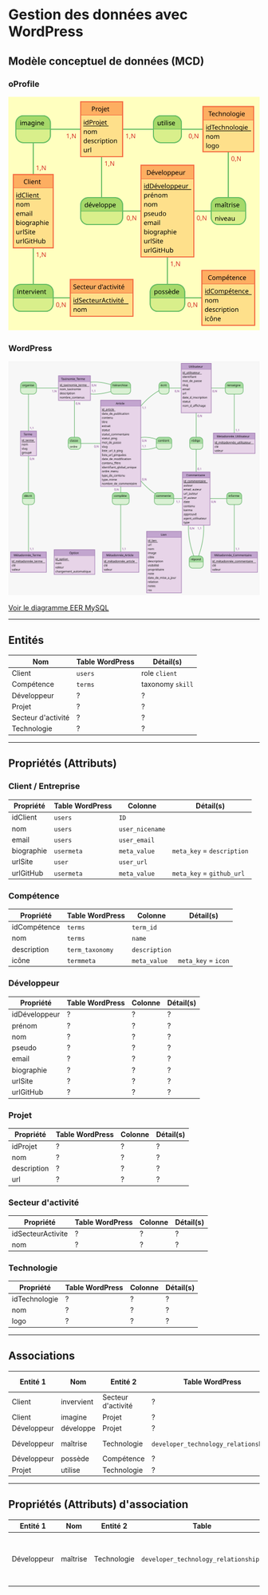 # Gestion des données avec WordPress

## Modèle conceptuel de données (MCD)

### oProfile

![MCD oProfile](./oprofile-mcd.svg)

### WordPress

![MCD WordPress](./wordpress-mcd.svg)

[Voir le diagramme EER MySQL](wordpress-eer.png)

---

## Entités

Nom|Table WordPress|Détail(s)
-|-|-
Client|`users`|role `client`
Compétence|`terms`| taxonomy `skill`
Développeur|?|?
Projet|?|?
Secteur d'activité|?|?
Technologie|?|?

---

## Propriétés (Attributs)

### Client / Entreprise

Propriété|Table WordPress|Colonne|Détail(s)
-|-|-|-
idClient|`users`|`ID`|
nom|`users`|`user_nicename`|
email|`users`|`user_email`|
biographie|`usermeta`|`meta_value`|`meta_key` = `description`
urlSite|`user`|`user_url`|
urlGitHub|`usermeta`|`meta_value`|`meta_key` =  `github_url`

### Compétence

Propriété|Table WordPress|Colonne|Détail(s)
-|-|-|-
idCompétence|`terms`|`term_id`|
nom|`terms`|`name`|
description|`term_taxonomy`|`description`|
icône|`termmeta`|`meta_value`|`meta_key` = `icon`

### Développeur

Propriété|Table WordPress|Colonne|Détail(s)
-|-|-|-
idDéveloppeur|?|?|?
prénom|?|?|?
nom|?|?|?
pseudo|?|?|?
email|?|?|?
biographie|?|?|?
urlSite|?|?|?
urlGitHub|?|?|?

### Projet

Propriété|Table WordPress|Colonne|Détail(s)
-|-|-|-
idProjet|?|?|?
nom|?|?|?
description|?|?|?
url|?|?|?

### Secteur d'activité

Propriété|Table WordPress|Colonne|Détail(s)
-|-|-|-
idSecteurActivite|?|?|?
nom|?|?|?

### Technologie

Propriété|Table WordPress|Colonne|Détail(s)
-|-|-|-
idTechnologie|?|?|?
nom|?|?|?
logo|?|?|?

---

## Associations

Entité 1|Nom|Entité 2|Table WordPress|Colonne entité 1|Colonne entité 2|Détail(s)
-|-|-|-|-|-|-
Client|invervient|Secteur d'activité|?|?|?|?
Client|imagine|Projet|?|?|?|?
Développeur|développe|Projet|?|?|?|?
Développeur|maîtrise|Technologie|`developer_technology_relationships`|`developer_id`|`technology_id`|**Table personnalisée**
Développeur|possède|Compétence|?|?|?|?
Projet|utilise|Technologie|?|?|?|?

---

## Propriétés (Attributs) d'association

Entité 1|Nom|Entité 2|Table|Colonne|Détail(s)
-|-|-|-|-|-
Développeur|maîtrise|Technologie|`developer_technology_relationships`|`level`|Valeurs possibles : Débutant, Confirmé, Expert
